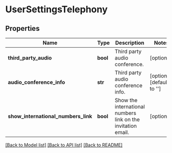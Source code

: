# UserSettingsTelephony

## Properties
Name | Type | Description | Notes
------------ | ------------- | ------------- | -------------
**third_party_audio** | **bool** | Third party audio conference. | [optional] 
**audio_conference_info** | **str** | Third party audio conference info. | [optional] [default to '']
**show_international_numbers_link** | **bool** | Show the international numbers link on the invitation email. | [optional] 

[[Back to Model list]](../README.md#documentation-for-models) [[Back to API list]](../README.md#documentation-for-api-endpoints) [[Back to README]](../README.md)

